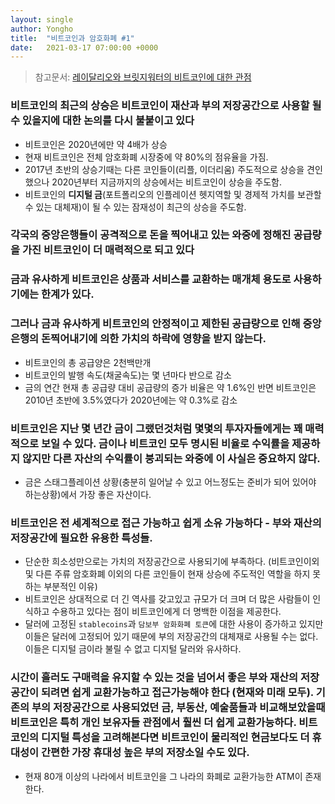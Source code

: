 ```yaml
---
layout: single
author: Yongho
title:  "비트코인과 암호화폐 #1"
date:   2021-03-17 07:00:00 +0000
---
```


> 참고문서: [레이달리오와 브릿지워터의 비트코인에 대한 관점](https://www.bridgewater.com/research-and-insights/our-thoughts-on-bitcoin)

### 비트코인의 최근의 상승은 비트코인이 재산과 부의 저장공간으로 사용할 될 수 있을지에 대한 논의를 다시 불붙이고 있다
- 비트코인은 2020년에만 약 4배가 상승
- 현재 비트코인은 전체 암호화폐 시장중에 약 80%의 점유율을 가짐. 
- 2017년 초반의 상승기때는 다른 코인들이(리플, 이더리움) 주도적으로 상승을 견인했으나 2020년부터 지금까지의 상승에서는 비트코인이 상승을 주도함.
- 비트코인의 **디지털 금**(포트폴리오의 인플레이션 헷지역할 및 경제적 가치를 보관할 수 있는 대체재)이 될 수 있는 잠재성이 최근의 상승을 주도함.

### 각국의 중앙은행들이 공격적으로 돈을 찍어내고 있는 와중에 정해진 공급량을 가진 비트코인이 더 매력적으로 되고 있다

### 금과 유사하게 비트코인은 상품과 서비스를 교환하는 매개체 용도로 사용하기에는 한계가 있다. 

### 그러나 금과 유사하게 비트코인의 안정적이고 제한된 공급량으로 인해 중앙은행의 돈찍어내기에 의한 가치의 하락에 영향을 받지 않는다.
- 비트코인의 총 공급양은 2천백만개
- 비트코인의 발행 속도(채굴속도)는 몇 년마다 반으로 감소
- 금의 연간 현재 총 공급량 대비 공급량의 증가 비율은 약 1.6%인 반면 비트코인은 2010년 초반에 3.5%였다가 2020년에는 약 0.3%로 감소

### 비트코인은 지난 몇 년간 금이 그랬던것처럼 몇몇의 투자자들에게는 꽤 매력적으로 보일 수 있다. 금이나 비트코인 모두 명시된 비율로 수익률을 제공하지 않지만 다른 자산의 수익률이 붕괴되는 와중에 이 사실은 중요하지 않다.
- 금은 스태그플레이션 상황(충분히 일어날 수 있고 어느정도는 준비가 되어 있어야 하는상황)에서 가장 좋은 자산이다.

### 비트코인은 전 세계적으로 접근 가능하고 쉽게 소유 가능하다 - 부와 재산의 저장공간에 필요한 유용한 특성들.
- 단순한 희소성만으로는 가치의 저장공간으로 사용되기에 부족하다. (비트코인이외 및 다른 주류 암호화폐 이외의 다른 코인들이 현재 상승에 주도적인 역할을 하지 못하는 부분적인 이유)
- 비트코인은 상대적으로 더 긴 역사를 갖고있고 규모가 더 크며 더 많은 사람들이 인식하고 수용하고 있다는 점이 비트코인에게 더 명백한 이점을 제공한다.
- 달러에 고정된 `stablecoins`과 `담보부 암화화폐 토큰`에 대한 사용이 증가하고 있지만 이들은 달러에 고정되어 있기 때문에 부의 저장공간의 대체재로 사용될 수는 없다. 이들은 디지털 금이라 불릴 수 없고 디지털 달러와 유사하다.  

### 시간이 흘러도 구매력을 유지할 수 있는 것을 넘어서 좋은 부와 재산의 저장공간이 되려면 쉽게 교환가능하고 접근가능해야 한다 (현재와 미래 모두). 기존의 부의 저장공간으로 사용되었던 금, 부동산, 예술품들과 비교해보았을때 비트코인은 특히 개인 보유자들 관점에서 훨씬 더 쉽게 교환가능하다. 비트코인의 디지털 특성을 고려해본다면 비트코인이 물리적인 현금보다도 더 휴대성이 간편한 가장 휴대성 높은 부의 저장소일 수도 있다. 
- 현재 80개 이상의 나라에서 비트코인을 그 나라의 화폐로 교환가능한 ATM이 존재한다.


